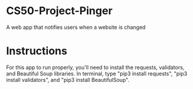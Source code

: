 # CS50-Project-Pinger
A web app that notifies users when a website is changed

# Instructions

For this app to run properly, you'll need to install the requests, validators, and Beautiful Soup libraries.
In terminal, type "pip3 install requests", "pip3 install validators", and "pip3 install BeautifulSoup".
